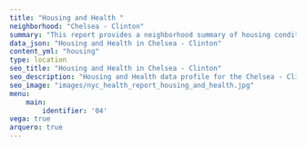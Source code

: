 ```yaml
---
title: "Housing and Health "
neighborhood: "Chelsea - Clinton"
summary: "This report provides a neighborhood summary of housing conditions and related health outcomes. It also describes population characteristics that can increase vulnerability to housing hazards."
data_json: "Housing and Health in Chelsea - Clinton"
content_yml: "housing"
type: location
seo_title: "Housing and Health in Chelsea - Clinton"
seo_description: "Housing and Health data profile for the Chelsea - Clinton neighborhood of NYC."
seo_image: "images/nyc_health_report_housing_and_health.jpg"
menu:
    main:
        identifier: '04'
vega: true
arquero: true
---
```

